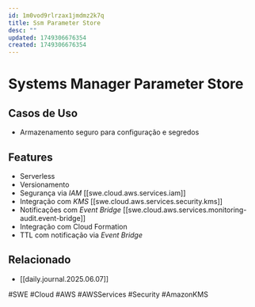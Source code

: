 ```yaml
---
id: 1m0vod9rlrzax1jmdmz2k7q
title: Ssm Parameter Store
desc: ""
updated: 1749306676354
created: 1749306676354
---
```


# Systems Manager Parameter Store

## Casos de Uso

- Armazenamento seguro para configuração e segredos

## Features

- Serverless
- Versionamento
- Segurança via _IAM_ [[swe.cloud.aws.services.iam]]
- Integração com _KMS_ [[swe.cloud.aws.services.security.kms]]
- Notificações com _Event Bridge_ [[swe.cloud.aws.services.monitoring-audit.event-bridge]]
- Integração com Cloud Formation
- TTL com notificação via _Event Bridge_

## Relacionado

- [[daily.journal.2025.06.07]]

#SWE #Cloud #AWS #AWSServices #Security #AmazonKMS
